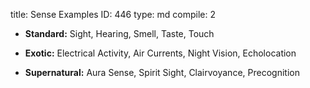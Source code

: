 title:          Sense Examples
ID:             446
type:           md
compile:        2


- **Standard:** Sight, Hearing, Smell, Taste, Touch

- **Exotic:** Electrical Activity, Air Currents, Night Vision, Echolocation

- **Supernatural:** Aura Sense, Spirit Sight, Clairvoyance, Precognition